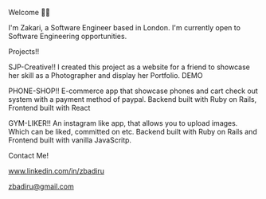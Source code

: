 Welcome 🤝🏾

I'm Zakari, a Software Engineer based in London. I'm currently open to Software Engineering opportunities. 

Projects!!

SJP-Creative!!
I created this project as a website for a friend to showcase her skill as a Photographer and display her Portfolio. DEMO 

PHONE-SHOP!!
E-commerce app that showcase phones and cart check out system with a payment method of paypal. Backend built with Ruby on Rails, Frontend built with React

GYM-LIKER!!
An instagram like app, that allows you to upload images. Which can be liked, committed on etc. Backend built with Ruby on Rails and Frontend built with vanilla JavaScritp. 

Contact Me!

www.linkedin.com/in/zbadiru

zbadiru@gmail.com
